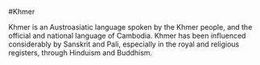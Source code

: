 #Khmer
Khmer is an Austroasiatic language spoken by the Khmer people, and the official and national language of Cambodia. Khmer has been influenced considerably by Sanskrit and Pali, especially in the royal and religious registers, through Hinduism and Buddhism.